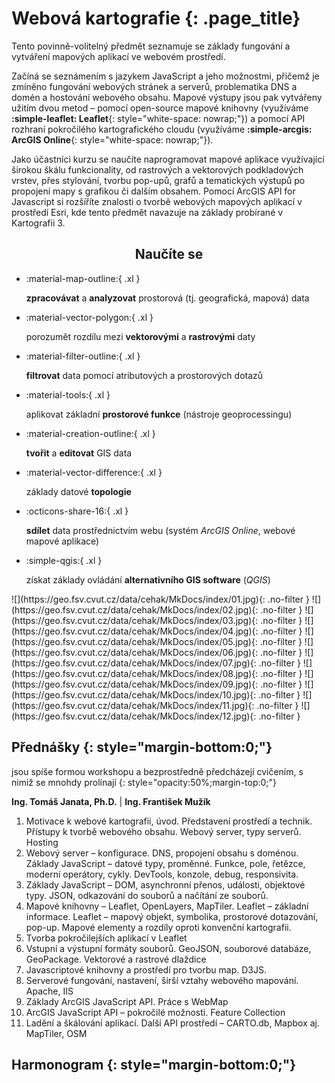 
# Webová kartografie {: .page_title}

Tento povinně-volitelný předmět seznamuje se základy fungování a vytváření mapových aplikací ve webovém prostředí.

Začíná se seznámením s jazykem JavaScript a jeho možnostmi, přičemž je zmíněno fungování webových stránek a serverů, problematika DNS a domén a hostování webového obsahu. Mapové výstupy jsou pak vytvářeny užitím dvou metod – pomocí open-source mapové knihovny (využíváme __:simple-leaflet: Leaflet__{: style="white-space: nowrap;"}) a pomocí API rozhraní pokročilého kartografického cloudu (využíváme __:simple-arcgis: ArcGIS Online__{: style="white-space: nowrap;"}).

Jako účastníci kurzu se naučíte naprogramovat mapové aplikace využívající širokou škálu funkcionality, od rastrových a vektorových podkladových vrstev, přes stylování, tvorbu pop-upů, grafů a tematických výstupů po propojení mapy s grafikou či dalším obsahem. Pomocí ArcGIS API for Javascript si rozšíříte znalosti o tvorbě webových mapových aplikací v prostředí Esri, kde tento předmět navazuje na základy probírané v Kartografii 3.

<h2 style="text-align:center;">Naučíte se</h2>
<!-- styl je zde pridany HTML tagem (ne pomoci '##'), aby se text neobjevil v tabulce obsahu vlevo na strance -->

<div class="grid cards grid_icon_info smaller_padding" markdown> <!-- specificky format gridu (trida "grid_icon_info") na miru uvodni strance predmetu -->

-   :material-map-outline:{ .xl }

    __zpracovávat__ a __analyzovat__ prostorová (tj. geografická, mapová) data

-   :material-vector-polygon:{ .xl }

    porozumět rozdílu mezi __vektorovými__ a __rastrovými__ daty

-   :material-filter-outline:{ .xl }

    __filtrovat__ data pomocí atributových a prostorových dotazů

-   :material-tools:{ .xl }

    aplikovat základní __prostorové funkce__ (nástroje geoprocessingu)

-   :material-creation-outline:{ .xl }

    __tvořit__ a __editovat__ GIS data

-   :material-vector-difference:{ .xl }

    základy datové __topologie__

-   :octicons-share-16:{ .xl }

    __sdílet__ data prostřednictvím webu (systém _ArcGIS Online_, webové mapové aplikace)

-   :simple-qgis:{ .xl }

    získat základy ovládání __alternativního GIS software__ (_QGIS_)


</div>

<div class="gallery_container" markdown>
![](https://geo.fsv.cvut.cz/data/cehak/MkDocs/index/01.jpg){: .no-filter }
![](https://geo.fsv.cvut.cz/data/cehak/MkDocs/index/02.jpg){: .no-filter }
![](https://geo.fsv.cvut.cz/data/cehak/MkDocs/index/03.jpg){: .no-filter }
![](https://geo.fsv.cvut.cz/data/cehak/MkDocs/index/04.jpg){: .no-filter }
![](https://geo.fsv.cvut.cz/data/cehak/MkDocs/index/05.jpg){: .no-filter }
![](https://geo.fsv.cvut.cz/data/cehak/MkDocs/index/06.jpg){: .no-filter }
![](https://geo.fsv.cvut.cz/data/cehak/MkDocs/index/07.jpg){: .no-filter }
![](https://geo.fsv.cvut.cz/data/cehak/MkDocs/index/08.jpg){: .no-filter }
![](https://geo.fsv.cvut.cz/data/cehak/MkDocs/index/09.jpg){: .no-filter }
![](https://geo.fsv.cvut.cz/data/cehak/MkDocs/index/10.jpg){: .no-filter }
![](https://geo.fsv.cvut.cz/data/cehak/MkDocs/index/11.jpg){: .no-filter }
![](https://geo.fsv.cvut.cz/data/cehak/MkDocs/index/12.jpg){: .no-filter }
</div>

<!-- ## Doporučená literatura

1. Kolář, J.: Geografické informační systémy 10. Vydavatelství ČVUT, Praha 1998.
2. Rapant, P. (2006): Geoinformatika a geoinformační technologie. VŠB-TU Ostrava, 500 str. ISBN 80-248-1264-9.
3. Břehovský, M., Jedlička, K. (2005): Přednáškové texty pro Úvod do GIS. ZČU Plzeň, 116 s.
4. Hrubý M.: Geografické Informační Systémy (GIS) - Studijní opora. VÚT v Brně, 91 str.
5. Tuček J.: Geografické informační systémy, Praha Computer Press, 1998. -->

## Přednášky {: style="margin-bottom:0;"}

jsou spíše formou workshopu a bezprostředně předcházejí cvičením, s nimiž se mnohdy prolínají
{: style="opacity:50%;margin-top:0;"}

__Ing. Tomáš Janata, Ph.D.__ | __Ing. František Mužík__

1. Motivace k webové kartografii, úvod. Představení prostředí a technik. Přístupy k tvorbě webového obsahu. Webový server, typy serverů. Hosting
2. Webový server – konfigurace. DNS, propojení obsahu s doménou. Základy JavaScript – datové typy, proměnné. Funkce, pole, řetězce, moderní operátory, cykly. DevTools, konzole, debug, responsivita.
3. Základy JavaScript – DOM, asynchronní přenos, události, objektové typy. JSON, odkazování do souborů a načítání ze souborů.
4. Mapové knihovny – Leaflet, OpenLayers, MapTiler. Leaflet – základní informace. Leaflet – mapový objekt, symbolika, prostorové dotazování, pop-up. Mapové elementy a rozdíly oproti konvenční kartografii.
5. Tvorba pokročilejších aplikací v Leaflet
6. Vstupní a výstupní formáty souborů. GeoJSON, souborové databáze, GeoPackage. Vektorové a rastrové dlaždice
7. Javascriptové knihovny a prostředí pro tvorbu map. D3JS.
8. Serverové fungování, nastavení, širší vztahy webového mapování. Apache, IIS
9. Základy ArcGIS JavaScript API. Práce s WebMap
10. ArcGIS JavaScript API – pokročilé možnosti. Feature Collection
11. Ladění a škálování aplikací. Další API prostředí – CARTO.db, Mapbox aj. MapTiler, OSM

## Harmonogram {: style="margin-bottom:0;"}

<!--
[![](./assets/index/schedule.svg#only-light){.off-glb .no-filter}](https://kos.cvut.cz/schedule/course/1551GIS/semester/B232){target="_blank"}
[![](./assets/index/schedule_dark.svg#only-dark){.off-glb .no-filter}](https://kos.cvut.cz/schedule/course/1551GIS/semester/B232){target="_blank"}

---

[Stránka předmětu v :custom-kos-logo-img-BW:{.middle style="margin-left:3px;"} :custom-kos-logo-BW:{.xl .middle}](https://kos.cvut.cz/course-syllabus/1551GIS/B232){ .md-button .md-button--primary target="_blank"}
{align=center}

-->